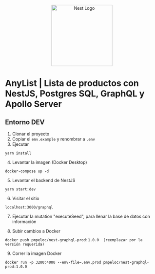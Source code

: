 <p align="center">
  <a href="http://nestjs.com/" target="blank"><img src="https://nestjs.com/img/logo-small.svg" width="200" alt="Nest Logo" /></a>
</p>

# AnyList | Lista de productos con NestJS, Postgres SQL, GraphQL y Apollo Server

## Entorno DEV

1. Clonar el proyecto
2. Copiar el `env.example` y renombrar a `.env`
3. Ejecutar

```
yarn install
```

4. Levantar la imagen (Docker Desktop)

```
docker-compose up -d
```

5. Levantar el backend de NestJS

```
yarn start:dev
```

6. Visitar el sitio

```
localhost:3000/graphql
```

7. Ejecutar la mutation "executeSeed", para llenar la base de datos con información

8. Subir cambios a Docker

```
docker push pmpeloc/nest-graphql-prod:1.0.0  (reemplazar por la versión requerida)
```

9. Correr la imagen Docker

```
docker run -p 3200:4000 --env-file=.env.prod pmpeloc/nest-graphql-prod:1.0.0
```
